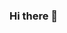 ### Hi there 👋

<!--
**Hadna06/Hadna06** é um repositório ✨ _especial_ ✨ porque seu `README.md` (este arquivo) aparece em seu perfil GitHub

# Hadna Jady
## Hello, Devs !!

- 🔭 Atualmente estudo Sistemas para Internet 
-->


